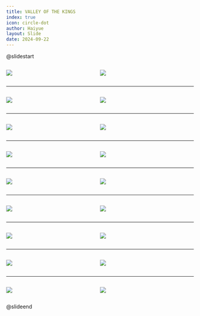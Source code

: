 ```yaml
---
title: VALLEY OF THE KINGS
index: true
icon: circle-dot
author: Haiyue
layout: Slide
date: 2024-09-22
---
```

 
@slidestart

<div style="display:flex">
<div style="flex:1">

![](https://raw.githubusercontent.com/yclord/reading/refs/heads/master/english/Level-N/VALLEY%20OF%20THE%20KINGS/001.webp)
</div>
<div style="flex:1">

![](https://raw.githubusercontent.com/yclord/reading/refs/heads/master/english/Level-N/VALLEY%20OF%20THE%20KINGS/002.webp)
</div>
</div>

---

<div style="display:flex">
<div style="flex:1">

![](https://raw.githubusercontent.com/yclord/reading/refs/heads/master/english/Level-N/VALLEY%20OF%20THE%20KINGS/003.webp)
</div>
<div style="flex:1">

![](https://raw.githubusercontent.com/yclord/reading/refs/heads/master/english/Level-N/VALLEY%20OF%20THE%20KINGS/004.webp)
</div>
</div>

---

<div style="display:flex">
<div style="flex:1">

![](https://raw.githubusercontent.com/yclord/reading/refs/heads/master/english/Level-N/VALLEY%20OF%20THE%20KINGS/005.webp)
</div>
<div style="flex:1">

![](https://raw.githubusercontent.com/yclord/reading/refs/heads/master/english/Level-N/VALLEY%20OF%20THE%20KINGS/006.webp)
</div>
</div>

---

<div style="display:flex">
<div style="flex:1">

![](https://raw.githubusercontent.com/yclord/reading/refs/heads/master/english/Level-N/VALLEY%20OF%20THE%20KINGS/007.webp)
</div>
<div style="flex:1">

![](https://raw.githubusercontent.com/yclord/reading/refs/heads/master/english/Level-N/VALLEY%20OF%20THE%20KINGS/008.webp)
</div>
</div>

---

<div style="display:flex">
<div style="flex:1">

![](https://raw.githubusercontent.com/yclord/reading/refs/heads/master/english/Level-N/VALLEY%20OF%20THE%20KINGS/009.webp)
</div>
<div style="flex:1">

![](https://raw.githubusercontent.com/yclord/reading/refs/heads/master/english/Level-N/VALLEY%20OF%20THE%20KINGS/010.webp)
</div>
</div>

---

<div style="display:flex">
<div style="flex:1">

![](https://raw.githubusercontent.com/yclord/reading/refs/heads/master/english/Level-N/VALLEY%20OF%20THE%20KINGS/011.webp)
</div>
<div style="flex:1">

![](https://raw.githubusercontent.com/yclord/reading/refs/heads/master/english/Level-N/VALLEY%20OF%20THE%20KINGS/012.webp)
</div>
</div>

---

<div style="display:flex">
<div style="flex:1">

![](https://raw.githubusercontent.com/yclord/reading/refs/heads/master/english/Level-N/VALLEY%20OF%20THE%20KINGS/013.webp)
</div>
<div style="flex:1">

![](https://raw.githubusercontent.com/yclord/reading/refs/heads/master/english/Level-N/VALLEY%20OF%20THE%20KINGS/014.webp)
</div>
</div>

---

<div style="display:flex">
<div style="flex:1">

![](https://raw.githubusercontent.com/yclord/reading/refs/heads/master/english/Level-N/VALLEY%20OF%20THE%20KINGS/015.webp)
</div>
<div style="flex:1">

![](https://raw.githubusercontent.com/yclord/reading/refs/heads/master/english/Level-N/VALLEY%20OF%20THE%20KINGS/016.webp)
</div>
</div>

---

<div style="display:flex">
<div style="flex:1">

![](https://raw.githubusercontent.com/yclord/reading/refs/heads/master/english/Level-N/VALLEY%20OF%20THE%20KINGS/017.webp)
</div>
<div style="flex:1">

![](https://raw.githubusercontent.com/yclord/reading/refs/heads/master/english/Level-N/VALLEY%20OF%20THE%20KINGS/018.webp)
</div>
</div>

@slideend